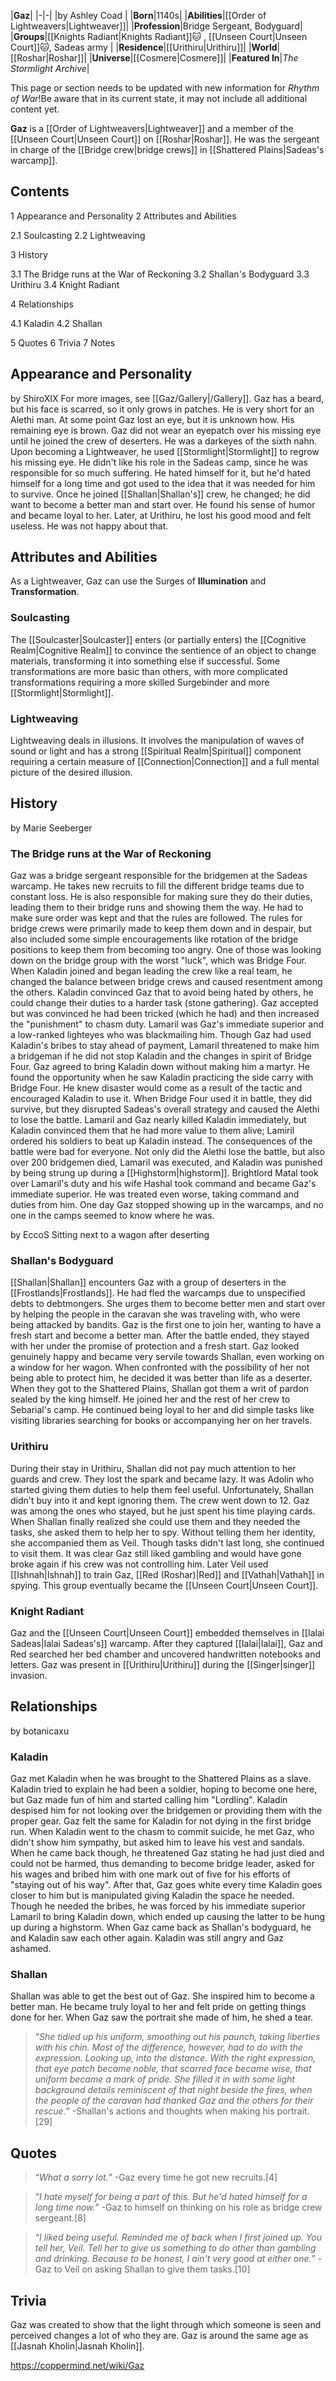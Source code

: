 |**Gaz**|
|-|-|
|by  Ashley Coad |
|**Born**|1140s|
|**Abilities**|[[Order of Lightweavers\|Lightweaver]]|
|**Profession**|Bridge Sergeant, Bodyguard|
|**Groups**|[[Knights Radiant\|Knights Radiant]]🐱︎ , [[Unseen Court\|Unseen Court]]🐱︎, Sadeas army |
|**Residence**|[[Urithiru\|Urithiru]]|
|**World**|[[Roshar\|Roshar]]|
|**Universe**|[[Cosmere\|Cosmere]]|
|**Featured In**|*The Stormlight Archive*|

This page or section needs to be updated with new information for *Rhythm of War*!Be aware that in its current state, it may not include all additional content yet.

**Gaz** is a [[Order of Lightweavers\|Lightweaver]] and a member of the [[Unseen Court\|Unseen Court]] on [[Roshar\|Roshar]].
He was the sergeant in charge of the [[Bridge crew\|bridge crews]] in [[Shattered Plains\|Sadeas's warcamp]].

## Contents

1 Appearance and Personality
2 Attributes and Abilities

2.1 Soulcasting
2.2 Lightweaving


3 History

3.1 The Bridge runs at the War of Reckoning
3.2 Shallan's Bodyguard
3.3 Urithiru
3.4 Knight Radiant


4 Relationships

4.1 Kaladin
4.2 Shallan


5 Quotes
6 Trivia
7 Notes


## Appearance and Personality
 by  ShiroXIX 
For more images, see [[Gaz/Gallery\|/Gallery]].
Gaz has a beard, but his face is scarred, so it only grows in patches. He is very short for an Alethi man. At some point Gaz lost an eye, but it is unknown how. His remaining eye is brown. Gaz did not wear an eyepatch over his missing eye until he joined the crew of deserters. He was a darkeyes of the sixth nahn. Upon becoming a Lightweaver, he used [[Stormlight\|Stormlight]] to regrow his missing eye.
He didn't like his role in the Sadeas camp, since he was responsible for so much suffering. He hated himself for it, but he'd hated himself for a long time and got used to the idea that it was needed for him to survive.
Once he joined [[Shallan\|Shallan's]] crew, he changed; he did want to become a better man and start over. He found his sense of humor and became loyal to her. Later, at Urithiru, he lost his good mood and felt useless. He was not happy about that.

## Attributes and Abilities
As a Lightweaver, Gaz can use the Surges of **Illumination** and **Transformation**.

### Soulcasting
The [[Soulcaster\|Soulcaster]] enters (or partially enters) the [[Cognitive Realm\|Cognitive Realm]] to convince the sentience of an object to change materials, transforming it into something else if successful. Some transformations are more basic than others, with more complicated transformations requiring a more skilled Surgebinder and more [[Stormlight\|Stormlight]].

### Lightweaving
Lightweaving deals in illusions. It involves the manipulation of waves of sound or light and has a strong [[Spiritual Realm\|Spiritual]] component requiring a certain measure of [[Connection\|Connection]] and a full mental picture of the desired illusion.

## History
 by  Marie Seeberger 
### The Bridge runs at the War of Reckoning
Gaz was a bridge sergeant responsible for the bridgemen at the Sadeas warcamp. He takes new recruits to fill the different bridge teams due to constant loss. He is also responsible for making sure they do their duties, leading them to their bridge runs and showing them the way. He had to make sure order was kept and that the rules are followed.
The rules for bridge crews were primarily made to keep them down and in despair, but also included some simple encouragements like rotation of the bridge positions to keep them from becoming too angry. One of those was looking down on the bridge group with the worst "luck", which was Bridge Four. When Kaladin joined and began leading the crew like a real team, he changed the balance between bridge crews and caused resentment among the others. Kaladin convinced Gaz that to avoid being hated by others, he could change their duties to a harder task (stone gathering). Gaz accepted but was convinced he had been tricked (which he had) and then increased the "punishment" to chasm duty.
Lamaril was Gaz's immediate superior and a low-ranked lighteyes who was blackmailing him. Though Gaz had used Kaladin's bribes to stay ahead of payment, Lamaril threatened to make him a bridgeman if he did not stop Kaladin and the changes in spirit of Bridge Four. Gaz agreed to bring Kaladin down without making him a martyr.
He found the opportunity when he saw Kaladin practicing the side carry with Bridge Four. He knew disaster would come as a result of the tactic and encouraged Kaladin to use it. When Bridge Four used it in battle, they did survive, but they disrupted Sadeas's overall strategy and caused the Alethi to lose the battle. Lamaril and Gaz nearly killed Kaladin immediately, but Kaladin convinced them that he had more value to them alive; Lamiril ordered his soldiers to beat up Kaladin instead.
The consequences of the battle were bad for everyone. Not only did the Alethi lose the battle, but also over 200 bridgemen died, Lamaril was executed, and Kaladin was punished by being strung up during a [[Highstorm\|highstorm]].
Brightlord Matal took over Lamaril's duty and his wife Hashal took command and became Gaz's immediate superior. He was treated even worse, taking command and duties from him.
One day Gaz stopped showing up in the warcamps, and no one in the camps seemed to know where he was.

 by  EccoS  Sitting next to a wagon after deserting
### Shallan's Bodyguard
[[Shallan\|Shallan]] encounters Gaz with a group of deserters in the [[Frostlands\|Frostlands]]. He had fled the warcamps due to unspecified debts to debtmongers. She urges them to become better men and start over by helping the people in the caravan she was traveling with, who were being attacked by bandits. Gaz is the first one to join her, wanting to have a fresh start and become a better man.
After the battle ended, they stayed with her under the promise of protection and a fresh start. Gaz looked genuinely happy and became very servile towards Shallan, even working on a window for her wagon. When confronted with the possibility of her not being able to protect him, he decided it was better than life as a deserter.
When they got to the Shattered Plains, Shallan got them a writ of pardon sealed by the king himself. He joined her and the rest of her crew to Sebarial's camp. He continued being loyal to her and did simple tasks like visiting libraries searching for books or accompanying her on her travels.

### Urithiru
During their stay in Urithiru, Shallan did not pay much attention to her guards and crew. They lost the spark and became lazy. It was Adolin who started giving them duties to help them feel useful. Unfortunately, Shallan didn't buy into it and kept ignoring them. The crew went down to 12. Gaz was among the ones who stayed, but he just spent his time playing cards.
When Shallan finally realized she could use them and they needed the tasks, she asked them to help her to spy. Without telling them her identity, she accompanied them as Veil. Though tasks didn't last long, she continued to visit them. It was clear Gaz still liked gambling and would have gone broke again if his crew was not controlling him. Later Veil used [[Ishnah\|Ishnah]] to train Gaz, [[Red (Roshar)\|Red]] and [[Vathah\|Vathah]] in spying. This group eventually became the [[Unseen Court\|Unseen Court]].

### Knight Radiant
Gaz and the [[Unseen Court\|Unseen Court]] embedded themselves in [[Ialai Sadeas\|Ialai Sadeas's]] warcamp. After they captured [[Ialai\|Ialai]], Gaz and Red searched her bed chamber and uncovered handwritten notebooks and letters.
Gaz was present in [[Urithiru\|Urithiru]] during the [[Singer\|singer]] invasion.

## Relationships
 by  botanicaxu 
### Kaladin
Gaz met Kaladin when he was brought to the Shattered Plains as a slave. Kaladin tried to explain he had been a soldier, hoping to become one here, but Gaz made fun of him and started calling him "Lordling". Kaladin despised him for not looking over the bridgemen or providing them with the proper gear. Gaz felt the same for Kaladin for not dying in the first bridge run.
When Kaladin went to the chasm to commit suicide, he met Gaz, who didn't show him sympathy, but asked him to leave his vest and sandals. When he came back though, he threatened Gaz stating he had just died and could not be harmed, thus demanding to become bridge leader, asked for his wages and bribed him with one mark out of five for his efforts of "staying out of his way". After that, Gaz goes white every time Kaladin goes closer to him but is manipulated giving Kaladin the space he needed.
Though he needed the bribes, he was forced by his immediate superior Lamaril to bring Kaladin down, which ended up causing the latter to be hung up during a highstorm. When Gaz came back as Shallan's bodyguard, he and Kaladin saw each other again. Kaladin was still angry and Gaz ashamed.

### Shallan
Shallan was able to get the best out of Gaz. She inspired him to become a better man. He became truly loyal to her and felt pride on getting things done for her. When Gaz saw the portrait she made of him, he shed a tear.

>“*She tidied up his uniform, smoothing out his paunch, taking liberties with his chin. Most of the difference, however, had to do with the expression. Looking up, into the distance. With the right expression, that eye patch became noble, that scarred face became wise, that uniform became a mark of pride. She filled it in with some light background details reminiscent of that night beside the fires, when the people of the caravan had thanked Gaz and the others for their rescue.*”
\-Shallan's actions and thoughts when making his portrait.[29]


## Quotes
>“*What a sorry lot.*”
\-Gaz every time he got new recruits.[4]


>“*I hate myself for being a part of this. But he'd hated himself for a long time now.*”
\-Gaz to himself on thinking on his role as bridge crew sergeant.[8]


>“*I liked being useful. Reminded me of back when I first joined up. You tell her, Veil. Tell her to give us something to do other than gambling and drinking. Because to be honest, I ain't very good at either one.*”
\-Gaz to Veil on asking Shallan to give them tasks.[10]


## Trivia
Gaz was created to show that the light through which someone is seen and perceived changes a lot of who they are.
Gaz is around the same age as [[Jasnah Kholin\|Jasnah Kholin]].


https://coppermind.net/wiki/Gaz